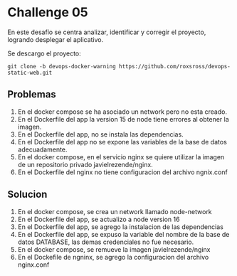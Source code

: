 # Challenge 05

 En este desafío se centra analizar, identificar y corregir el proyecto, logrando desplegar el aplicativo.

 Se descargo el proyecto:
    
    git clone -b devops-docker-warning https://github.com/roxsross/devops-static-web.git


## Problemas

1. En el docker compose se ha asociado un network pero no esta creado.
2. En el Dockerfile del app la version 15 de node tiene errores al obtener la imagen.
3. En el Dockerfile del app, no se instala las dependencias.
4. En el Dockerfile del app no se expone las variables de la base de datos adecuadamente.
5. En el docker compose, en el servicio nginx se quiere utilizar la imagen de un repositorio privado javielrezende/nginx.
6. En el Dockerfile del nginx no tiene configuracion del archivo ngnix.conf

## Solucion

1. En el docker compose, se crea un network llamado node-network
2. En el Dockerfile del app, se actualizo a node version 16
3. En el Dockerfile del app, se agrego la instalacion de las dependencias
4. En el Dockerfile del app, se expuso la variable del nombre de la base de datos DATABASE, las demas credenciales no fue necesario.
5. En el docker compose, se remueve la imagen javielrezende/nginx
6. En el Dockefile de ngninx, se agrego la configuracion del archivo nginx.conf
